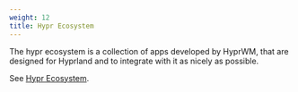 ```yaml
---
weight: 12
title: Hypr Ecosystem
---
```

The hypr ecosystem is a collection of apps developed by HyprWM, that are
designed for Hyprland and to integrate with it as nicely as possible.

See [Hypr Ecosystem](../../Hypr-Ecosystem).
